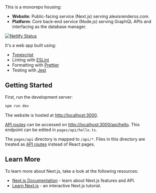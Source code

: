 This is a monorepo housing:

* **Website**: Public-facing service (Next.js) serving alexisrenderos.com.
* **Platform**: Core back-end service (Node.js) serving GraphQL APIs and interfacing as the database manager.

[![Netlify Status](https://api.netlify.com/api/v1/badges/63e386ee-88ff-4bd8-b5b3-9b17cc31e851/deploy-status)](https://app.netlify.com/sites/voluble-licorice-1eec99/deploys)

It's a web app built using:

- [Typescript](https://www.typescriptlang.org/)
- Linting with [ESLint](https://eslint.org/)
- Formatting with [Prettier](https://prettier.io/)
- Testing with [Jest](https://jestjs.io/)

## Getting Started

First, run the development server:

```bash
npm run dev
```

The website is hosted at [http://localhost:3000](http://localhost:3000).

[API routes](https://nextjs.org/docs/api-routes/introduction) can be accessed on [http://localhost:3000/api/hello](http://localhost:3000/api/hello). This endpoint can be edited in `pages/api/hello.ts`.

The `pages/api` directory is mapped to `/api/*`. Files in this directory are treated as [API routes](https://nextjs.org/docs/api-routes/introduction) instead of React pages.

## Learn More

To learn more about Next.js, take a look at the following resources:

- [Next.js Documentation](https://nextjs.org/docs) - learn about Next.js features and API.
- [Learn Next.js](https://nextjs.org/learn) - an interactive Next.js tutorial.
